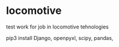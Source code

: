 # locomotive
test work for job in locomotive tehnologies

pip3 install Django, openpyxl, scipy, pandas,